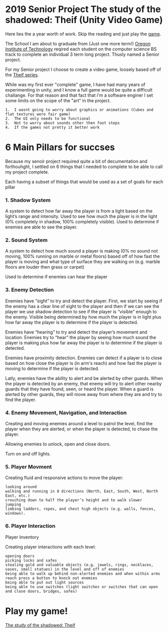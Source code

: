 # 2019 Senior Project The study of the shadowed: Theif (Unity Video Game)

Here lies the a year worth of work. Skip the reading and just play the [game](#play-my-game).

The School I am about to graduate from (Just one more term!) [Oregon Institute of Technology](https://www.oit.edu/) reqired each student on the computer science BS track to complete an individual 3 term long project. Thusly named a Senior project.

For my Senior project I choose to create a video game, loosely based off of the [Theif series]([https://en.wikipedia.org/wiki/Thief_(series)](https://en.wikipedia.org/wiki/Thief_(series))).



While was my first ever "complete" game, I have had many years of experimenting in unity, and I know a full game would be quite a difficult challange. For that reason and that fact that i'm a software enginer I set some limits on the scope of the "art" in  the project.


	1.	I wasnt going to worry about graphics or animations (Cubes and flat textures were fair game)
	2.  The UI only needs to be functional
	3.	Not to worry about sounds other then foot steps 
	4.	If the games not pretty it better work

# 6 Main Pillars for succses

Because my senoir project required quite a bit of decumentation and forthouhght, I settled on 6 things that I needed to complete to be able to call my project complete.

Each having a subset of things that would be used as a set of goals for each pillar 

### 1. Shadow System
A system to detect how far away the player is from a light based on the light’s range and intensity.
Used to see how much the player is in the light (0% completely in shadow, 100% completely visible).
Used to determine if enemies are able to see the player.

### 2. Sound System
A system to detect how much sound a player is making (0% no sound not moving, 100% running on marble or metal floors) based off of how fast the player is moving and what type of surface they are walking on (e.g. marble floors are louder then grass or carpet)

Used to determine if enemies can hear the player

### 3. Enemy Detection

Enemies have “sight” to try and detect the player. First, we start by seeing if the enemy has a clear line of sight to the player and then if we can see the player we use shadow detection to see if the player is “visible” enough to the enemy. Visible being determined by how much the player is in light plus how far away the player is to determine if the player is detected.

Enemies have “hearing” to try and detect the player’s movement and location. Enemies try to “hear” the player by seeing how much sound the player is making plus how far away the player is to determine if the player is detected.

Enemies have proximity detection. Enemies can detect if a player is to close based on how close the player is (in arm's reach) and how fast the player is moving to determine if the player is detected.

Latly, enemies have the ability to alert and be alerted by other guards. When the player is detected by an enemy, that enemy will try to alert other nearby guards that they have found, seen, or heard the player. When a guard is alerted by other guards, they will move away from where they are and try to find the player.

### 4. Enemy Movement, Navigation, and Interaction

Creating and moving enemies around a level to patrol the level, find the player when they are alerted, or when the player is detected, to chase the player.

Allowing enemies to unlock, open and close doors.

Turn on and off lights.

### 5. Player Movment

Creating fluid and responsive actions to move the player:

	looking around
	walking and running in 8 directions (North, East, South, West, North East, etc.)
	crouching down to half the player’s height and to walk slower
	jumping
	limbing ladders, ropes, and chest high objects (e.g. walls, fences, windows).

### 6. Player Interaction
  Player Inventory

Creating player interactions with each level:

	opening doors
	picking locks and safes
	stealing gold and valuable objects (e.g. jewels, rings, necklaces, vases, small statues) in the level and off of enemies
	being able to walk up behind non-alerted enemies and when within arms reach press a button to knock out enemies
	being able to put out light sources
	being able to use switches (light switches or switches that can open and close doors, bridges, safes)
 

# Play my game!

[The study of the shadowed: Theif](carllowther-sp.s3.amazonaws.com.s3-website-us-west-2.amazonaws.com)